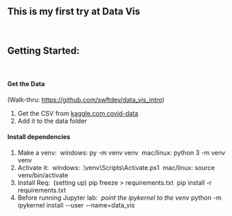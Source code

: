 ## This is my first try at Data Vis
​
## Getting Started:
​
#### Get the Data
 (Walk-thru: https://github.com/swftdev/data_vis_intro)
​
1. Get the CSV from
[kaggle.com covid-data](https://www.kaggle.com/sudalairajkumar/novel-corona-virus-2019-dataset?select=covid_19_data.csv)
​
2. Add it to the data folder
​
#### Install dependencies
1. Make a venv: 
​
    windows: py -m venv venv 
​
    mac/linux: python 3 -m venv venv
​
2. Activate it:
​
    windows: .\venv\Scripts\Activate.ps1
​
    mac/linux: source venv/bin/activate
​
3. Install Req:
​
    (setting up) pip freeze > requirements.txt
​
    pip install -r requirements.txt
​
4. Before running Jupyter lab:
​
    *point the ipykernel to the venv*
    python -m ipykernel install --user --name=data_vis